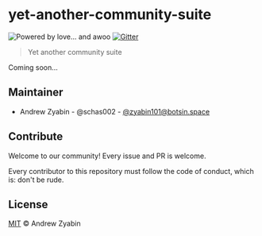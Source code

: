 # yet-another-community-suite

![Powered by love... and awoo](https://img.shields.io/badge/powered_by_love...-and_awoo-ff69b4.svg) [![Gitter](https://img.shields.io/gitter/room/schas002/yet-another-community-suite.svg)](https://gitter.im/schas002/yet-another-community-suite)

> Yet another community suite

Coming soon...

## Maintainer

- Andrew Zyabin - @schas002 - [@zyabin101@botsin.space](https://botsin.space/@zyabin101)

## Contribute

Welcome to our community! Every issue and PR is welcome.

Every contributor to this repository must follow the code of conduct, which is: don't be rude.

## License

[MIT](LICENSE) &copy; Andrew Zyabin
